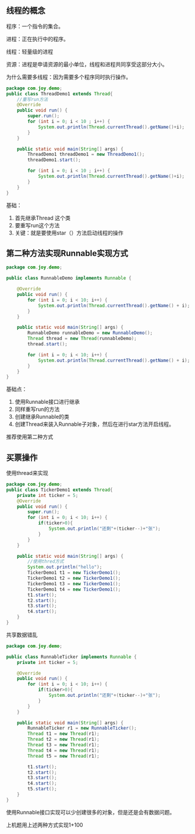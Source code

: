 ## 线程的概念

程序：一个指令的集合。

进程：正在执行中的程序。

线程：轻量级的进程

资源：进程是申请资源的最小单位，线程和进程共同享受这部分大小。

为什么需要多线程：因为需要多个程序同时执行操作。

```java
package com.joy.demo;
public class ThreadDemo1 extends Thread{
    //重写run方法
    @Override
    public void run() {
        super.run();
        for (int i = 0; i < 10 ; i++) {
            System.out.println(Thread.currentThread().getName()+i);
        }
    }

    public static void main(String[] args) {
        ThreadDemo1 threadDemo1 = new ThreadDemo1();
        threadDemo1.start();

        for (int i = 0; i < 10 ; i++) {
            System.out.println(Thread.currentThread().getName()+i);
        }
    }
}
```

基础：

1. 首先继承Thread 这个类
2. 要重写run这个方法
3. 关键：就是要使用star（）方法启动线程的操作

## 第二种方法实现Runnable实现方式

```java
package com.joy.demo;

public class RunnableDemo implements Runnable {

    @Override
    public void run() {
        for (int i = 0; i < 10; i++) {
            System.out.println(Thread.currentThread().getName() + i);
        }
    }

    public static void main(String[] args) {
        RunnableDemo runnableDemo = new RunnableDemo();
        Thread thread = new Thread(runnableDemo);
        thread.start();

        for (int i = 0; i < 10; i++) {
            System.out.println(Thread.currentThread().getName() + i);
        }
    }
}
```

基础点：

1. 使用Runnable接口进行继承
2. 同样重写run的方法
3. 创建继承Runnable的类
4. 创建Thread来装入Runnable子对象，然后在进行star方法开启线程。

推荐使用第二种方式

## 买票操作

使用thread来实现

```java
package com.joy.demo;
public class TickerDemo1 extends Thread{
    private int ticker = 5;
    @Override
    public void run() {
        super.run();
        for (int i = 0; i < 10; i++) {
            if(ticker>0){
                System.out.println("还剩"+(ticker--)+"张");
            }
        }
    }

    public static void main(String[] args) {
        //使用thred方式
        System.out.println("hello");
        TickerDemo1 t1 = new TickerDemo1();
        TickerDemo1 t2 = new TickerDemo1();
        TickerDemo1 t3 = new TickerDemo1();
        TickerDemo1 t4 = new TickerDemo1();
        t1.start();
        t2.start();
        t3.start();
        t4.start();
    }
}
```

共享数据错乱

```java
package com.joy.demo;

public class RunnableTicker implements Runnable {
    private int ticker = 5;

    @Override
    public void run() {
        for (int i = 0; i < 10; i++) {
            if(ticker>0){
                System.out.println("还剩"+(ticker--)+"张");
            }
        }
    }

    public static void main(String[] args) {
        RunnableTicker r1 = new RunnableTicker();
        Thread t1 = new Thread(r1);
        Thread t2 = new Thread(r1);
        Thread t3 = new Thread(r1);
        Thread t4 = new Thread(r1);
        Thread t5 = new Thread(r1);

        t1.start();
        t2.start();
        t3.start();
        t4.start();
        t5.start();
    }
}
```

使用Runnable接口实现可以少创建很多的对象，但是还是会有数据问题。

上机题用上述两种方式实现1+100





